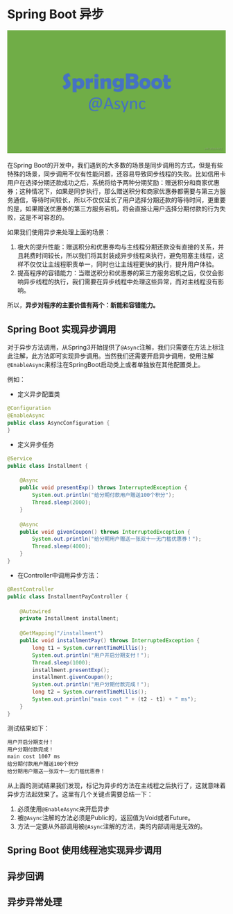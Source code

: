 # Spring Boot 异步

![Spring Boot Async](../../images/spring-boot/spring-boot-async.png)

在Spring Boot的开发中，我们遇到的大多数的场景是同步调用的方式，但是有些特殊的场景，同步调用不仅有性能问题，还容易导致同步线程的失败。比如信用卡用户在选择分期还款成功之后，系统将给予两种分期奖励：赠送积分和商家优惠券；这种情况下，如果是同步执行，那么赠送积分和商家优惠券都需要与第三方服务通信，等待时间较长，所以不仅仅延长了用户选择分期还款的等待时间，更重要的是，如果赠送优惠券的第三方服务宕机，将会直接让用户选择分期付款的行为失败，这是不可容忍的。

如果我们使用异步来处理上面的场景：

1. 极大的提升性能：赠送积分和优惠券均与主线程分期还款没有直接的关系，并且耗费时间较长，所以我们将其封装成异步线程来执行，避免阻塞主线程，这样不仅仅让主线程职责单一，同时也让主线程更快的执行，提升用户体验。
2. 提高程序的容错能力：当赠送积分和优惠券的第三方服务宕机之后，仅仅会影响异步线程的执行，我们需要在异步线程中处理这些异常，而对主线程没有影响。

所以，**异步对程序的主要价值有两个：新能和容错能力。**

## Spring Boot 实现异步调用

对于异步方法调用，从Spring3开始提供了`@Async`注解，我们只需要在方法上标注此注解，此方法即可实现异步调用。当然我们还需要开启异步调用，使用注解`@EnableAsync`来标注在SpringBoot启动类上或者单独放在其他配置类上。

例如：
* 定义异步配置类
```java
@Configuration
@EnableAsync
public class AsyncConfiguration {
}
```

* 定义异步任务

```java
@Service
public class Installment {

    @Async
    public void presentExp() throws InterruptedException {
        System.out.println("给分期付款用户赠送100个积分");
        Thread.sleep(2000);
    }

    @Async
    public void givenCoupon() throws InterruptedException {
        System.out.println("给分期用户赠送一张双十一无门槛优惠券！");
        Thread.sleep(4000);
    }
}
```

* 在Controller中调用异步方法：

```java
@RestController
public class InstallmentPayController {

    @Autowired
    private Installment installment;

    @GetMapping("/installment")
    public void installmentPay() throws InterruptedException {
        long t1 = System.currentTimeMillis();
        System.out.println("用户开启分期支付！");
        Thread.sleep(1000);
        installment.presentExp();
        installment.givenCoupon();
        System.out.println("用户分期付款完成！");
        long t2 = System.currentTimeMillis();
        System.out.println("main cost " + (t2 - t1) + " ms");
    }
}
```

测试结果如下：
```bash
用户开启分期支付！
用户分期付款完成！
main cost 1007 ms
给分期付款用户赠送100个积分
给分期用户赠送一张双十一无门槛优惠券！
```

从上面的测试结果我们发现，标记为异步的方法在主线程之后执行了，这就意味着异步方法起效果了。这里有几个关键点需要总结一下：
1. 必须使用`@EnableAsync`来开启异步
2. 被`@Async`注解的方法必须是Public的，返回值为Void或者Future。
3. 方法一定要从外部调用被`@Async`注解的方法，类的内部调用是无效的。

## Spring Boot 使用线程池实现异步调用

## 异步回调

## 异步异常处理